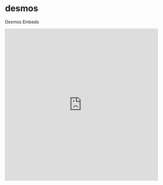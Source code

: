 # desmos
Desmos Embeds


<iframe src="https://www.desmos.com/calculator/rg0n6ttjfb?embed" width="500px" height="500px" style="border: 1px solid #ccc" frameborder=0></iframe>
